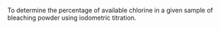 To determine the percentage of available chlorine in a given sample of bleaching powder using iodometric titration.

